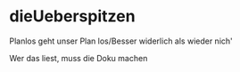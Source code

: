 # dieUeberspitzen
Planlos geht unser Plan los/Besser widerlich als wieder nich'

Wer das liest, muss die Doku machen
